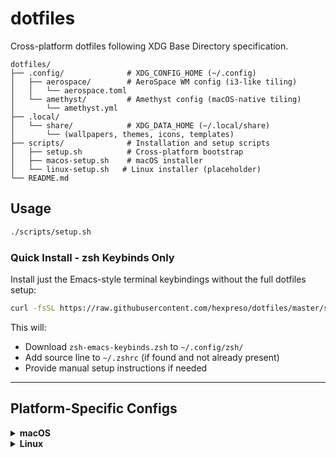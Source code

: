 # dotfiles

Cross-platform dotfiles following XDG Base Directory specification.

```
dotfiles/
├── .config/              # XDG_CONFIG_HOME (~/.config)
│   ├── aerospace/        # AeroSpace WM config (i3-like tiling)
│   │   └── aerospace.toml
│   └── amethyst/         # Amethyst config (macOS-native tiling)
│       └── amethyst.yml
├── .local/
│   └── share/            # XDG_DATA_HOME (~/.local/share)
│       └── (wallpapers, themes, icons, templates)
├── scripts/              # Installation and setup scripts
│   ├── setup.sh          # Cross-platform bootstrap
│   ├── macos-setup.sh    # macOS installer
│   └── linux-setup.sh   # Linux installer (placeholder)
└── README.md
```

## Usage

```sh
./scripts/setup.sh
```

### Quick Install - zsh Keybinds Only

Install just the Emacs-style terminal keybindings without the full dotfiles setup:

```sh
curl -fsSL https://raw.githubusercontent.com/hexpreso/dotfiles/master/scripts/install-zsh-keybinds.sh | sh
```

This will:
- Download `zsh-emacs-keybinds.zsh` to `~/.config/zsh/`
- Add source line to `~/.zshrc` (if found and not already present)
- Provide manual setup instructions if needed

---

## Platform-Specific Configs

<details>
<summary><strong>macOS</strong></summary>

### Window Manager Setups

* **Amethyst** — integrates with native macOS Spaces for a smoother trackpad-driven experience ([GitHub](https://github.com/ianyh/Amethyst))
* **AeroSpace** — full tiling model inspired by i3. Currently in beta (v0.18.5); more configurable but may feel clunky for some. ([GitHub](https://github.com/nikitabobko/AeroSpace)).

---

### Amethyst + macOS Spaces

#### Summary

Minimal configuration for users who prefer macOS Spaces and want light tiling support.

#### Keybindings

| Action                 | Shortcut              |
| ---------------------- | --------------------- |
| Move focus             | ^ + ← ↓ ↑ →           |
| Move window            | ^ + ⇧ + ← ↓ ↑ →       |
| Toggle float mode      | ^ + T                 |
| Reload config          | ^ + ⇧ + R             |
| Switch to Space        | ^ + 1 / 2 / 3 / 4 / 5 |
| Move window to Space   | ^ + ⇧ + 1–5           |
| Cycle layout           | ^ + Space             |
| Toggle layout manually | ^ + L                 |

#### Setup

```sh
brew install --cask amethyst
cp .config/amethyst/amethyst.yml ~/.amethyst.yml
open -a Amethyst
```

Then:

* Grant access under: System Settings → Privacy & Security → Accessibility
* Add to login items
wip:
System Settings → Keyboard → Keyboard Shortcuts

Go to "Mission Control"

Find:

Move left a space (⌃ ←)

Move right a space (⌃ →)

Uncheck both to disable them.
---

### AeroSpace (⌥-based bindings)

#### Summary

Powerful window manager designed for full tiling workflows. Feels more like Linux WMs (e.g., i3). Currently in beta (v0.18.5).

#### Keybindings

| Action             | Shortcut        |
| ------------------ | --------------- |
| Launch Terminal    | ⌥ + Delete      |
| Launch Browser     | ⌥ + B           |
| Launch Finder      | ⌥ + E           |
| Layout: tiles      | ⌥ + /           |
| Layout: accordion  | ⌥ + ^ + ,       |
| Focus movement     | ⌥ + H J K L     |
| Move window        | ⌥ + ⇧ + H J K L |
| Resize window      | ⌥ + ^ + H J K L |
| Smart resize       | ⌥ + , / .       |
| Toggle fullscreen  | ⌥ + M           |
| Toggle floating    | ⌥ + ⇧ + Space   |
| Switch workspace   | ⌥ + A S D F G   |
| Send window to WS  | ⌥ + ⇧ + A–G     |
| Back workspace     | ⌥ + Tab         |
| Move WS to monitor | ⌥ + ⇧ + Tab     |
| Close window       | ⌥ + Q           |
| Reload config      | ^ + ⌥ + R       |

#### Setup

```sh
cp .config/aerospace/aerospace.toml ~/.aerospace.toml
open -a AeroSpace
```

Then:

* Grant access under: System Settings → Privacy & Security → Accessibility
* Add to login items


</details>

<details>
<summary><strong>Linux</strong></summary>

Placeholder for future expansion. Intended to support:

* Hyprland or other tiling WMs
* KDE Wayland tuning
* Shared setup: `.zshrc`, `.gitconfig`, helper scripts

</details>